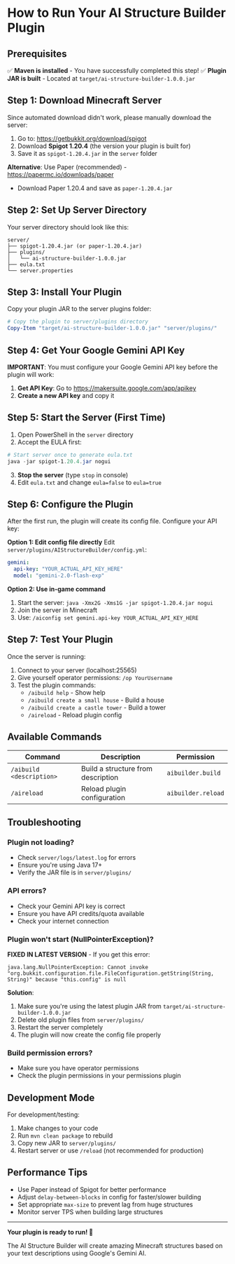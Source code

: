 # How to Run Your AI Structure Builder Plugin

## Prerequisites
✅ **Maven is installed** - You have successfully completed this step!
✅ **Plugin JAR is built** - Located at `target/ai-structure-builder-1.0.0.jar`

## Step 1: Download Minecraft Server

Since automated download didn't work, please manually download the server:

1. Go to: https://getbukkit.org/download/spigot
2. Download **Spigot 1.20.4** (the version your plugin is built for)
3. Save it as `spigot-1.20.4.jar` in the `server` folder

**Alternative**: Use Paper (recommended) - https://papermc.io/downloads/paper
- Download Paper 1.20.4 and save as `paper-1.20.4.jar`

## Step 2: Set Up Server Directory

Your server directory should look like this:
```
server/
├── spigot-1.20.4.jar (or paper-1.20.4.jar)
├── plugins/
│   └── ai-structure-builder-1.0.0.jar
├── eula.txt
└── server.properties
```

## Step 3: Install Your Plugin

Copy your plugin JAR to the server plugins folder:
```powershell
# Copy the plugin to server/plugins directory
Copy-Item "target/ai-structure-builder-1.0.0.jar" "server/plugins/"
```

## Step 4: Get Your Google Gemini API Key

**IMPORTANT**: You must configure your Google Gemini API key before the plugin will work:

1. **Get API Key**: Go to https://makersuite.google.com/app/apikey
2. **Create a new API key** and copy it

## Step 5: Start the Server (First Time)

1. Open PowerShell in the `server` directory
2. Accept the EULA first:
```powershell
# Start server once to generate eula.txt
java -jar spigot-1.20.4.jar nogui
```
3. **Stop the server** (type `stop` in console)
4. Edit `eula.txt` and change `eula=false` to `eula=true`

## Step 6: Configure the Plugin

After the first run, the plugin will create its config file. Configure your API key:

**Option 1: Edit config file directly**
Edit `server/plugins/AIStructureBuilder/config.yml`:
```yaml
gemini:
  api-key: "YOUR_ACTUAL_API_KEY_HERE"
  model: "gemini-2.0-flash-exp"
```

**Option 2: Use in-game command**
1. Start the server: `java -Xmx2G -Xms1G -jar spigot-1.20.4.jar nogui`
2. Join the server in Minecraft
3. Use: `/aiconfig set gemini.api-key YOUR_ACTUAL_API_KEY_HERE`

## Step 7: Test Your Plugin

Once the server is running:

1. Connect to your server (localhost:25565)
2. Give yourself operator permissions: `/op YourUsername`
3. Test the plugin commands:
   - `/aibuild help` - Show help
   - `/aibuild create a small house` - Build a house
   - `/aibuild create a castle tower` - Build a tower
   - `/aireload` - Reload plugin config

## Available Commands

| Command | Description | Permission |
|---------|-------------|------------|
| `/aibuild <description>` | Build a structure from description | `aibuilder.build` |
| `/aireload` | Reload plugin configuration | `aibuilder.reload` |

## Troubleshooting

### Plugin not loading?
- Check `server/logs/latest.log` for errors
- Ensure you're using Java 17+
- Verify the JAR file is in `server/plugins/`

### API errors?
- Check your Gemini API key is correct
- Ensure you have API credits/quota available
- Check your internet connection

### Plugin won't start (NullPointerException)?
**FIXED IN LATEST VERSION** - If you get this error:
```
java.lang.NullPointerException: Cannot invoke "org.bukkit.configuration.file.FileConfiguration.getString(String, String)" because "this.config" is null
```

**Solution**: 
1. Make sure you're using the latest plugin JAR from `target/ai-structure-builder-1.0.0.jar`
2. Delete old plugin files from `server/plugins/`
3. Restart the server completely
4. The plugin will now create the config file properly

### Build permission errors?
- Make sure you have operator permissions
- Check the plugin permissions in your permissions plugin

## Development Mode

For development/testing:
1. Make changes to your code
2. Run `mvn clean package` to rebuild
3. Copy new JAR to `server/plugins/`
4. Restart server or use `/reload` (not recommended for production)

## Performance Tips

- Use Paper instead of Spigot for better performance
- Adjust `delay-between-blocks` in config for faster/slower building
- Set appropriate `max-size` to prevent lag from huge structures
- Monitor server TPS when building large structures

---

**Your plugin is ready to run! 🎉**

The AI Structure Builder will create amazing Minecraft structures based on your text descriptions using Google's Gemini AI.
